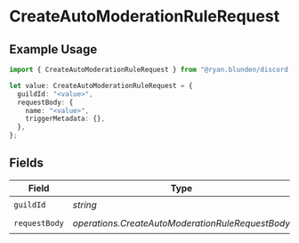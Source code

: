 # CreateAutoModerationRuleRequest

## Example Usage

```typescript
import { CreateAutoModerationRuleRequest } from "@ryan.blunden/discord-sdk/models/operations";

let value: CreateAutoModerationRuleRequest = {
  guildId: "<value>",
  requestBody: {
    name: "<value>",
    triggerMetadata: {},
  },
};
```

## Fields

| Field                                            | Type                                             | Required                                         | Description                                      |
| ------------------------------------------------ | ------------------------------------------------ | ------------------------------------------------ | ------------------------------------------------ |
| `guildId`                                        | *string*                                         | :heavy_check_mark:                               | N/A                                              |
| `requestBody`                                    | *operations.CreateAutoModerationRuleRequestBody* | :heavy_check_mark:                               | N/A                                              |